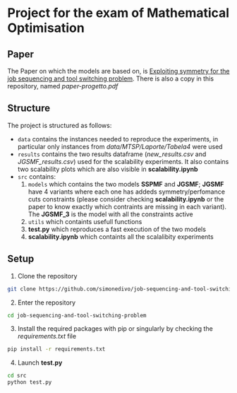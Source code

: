 # Project for the exam of Mathematical Optimisation

## Paper
The Paper on which the models are based on, is [Exploiting symmetry for the job sequencing and tool switching problem](https://www.sciencedirect.com/science/article/pii/S0377221724001632?ref=pdf_download&fr=RR-2&rr=8df4b052daf24c4a).
There is also a copy in this repository, named *paper-progetto.pdf*

## Structure
The project is structured as follows:
- `data` contains the instances needed to reproduce the experiments, in particular only instances from *data/MTSP/Laporte/Tabela4* were used
- `results` contains the two results dataframe (*new_results.csv* and *JGSMF_results.csv*) used for the scalability experiments. It also contains two scalability plots which are also visible in **scalability.ipynb**
- `src` contains:
    1. `models` which contains the two models **SSPMF** and **JGSMF**; **JGSMF** have 4 variants where each one has addeds symmetry/perfomance cuts constraints (please consider checking **scalability.ipynb** or the paper to know exactly which contraints are missing in each variant). The **JGSMF_3** is the model with all the constraints active
    2. `utils` which containts usefull functions
    3. **test.py** which reproduces a fast execution of the two models
    4. **scalability.ipynb** which containts all the scalalibity experiments

## Setup
1. Clone the repository
```sh
git clone https://github.com/simonedivo/job-sequencing-and-tool-switching-problem
```
2. Enter the repository
```sh
cd job-sequencing-and-tool-switching-problem
```
3. Install the required packages with pip or singularly by checking the *requirements.txt* file
```sh
pip install -r requirements.txt
```
4. Launch **test.py**
```sh
cd src
python test.py
```